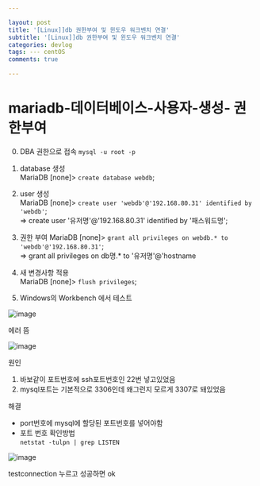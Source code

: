 ```yaml
---

layout: post
title: '[Linux]]db 권한부여 및 윈도우 워크벤치 연결'
subtitle: '[Linux]]db 권한부여 및 윈도우 워크벤치 연결'
categories: devlog
tags: --- centOS
comments: true

---
```


# mariadb-데이터베이스-사용자-생성- 권한부여

0. DBA 권한으로 접속
`mysql -u root -p`

1. database 생성  
MariaDB [none]> `create database webdb`;  

2. user 생성  
MariaDB [none]> `create user 'webdb'@'192.168.80.31' identified by 'webdb'`;    
=> create user '유저명'@'192.168.80.31' identified by '패스워드명';  

3. 권한 부여
MariaDB [none]> `grant all privileges on webdb.* to 'webdb'@'192.168.80.31'`;  
=> grant all privileges on db명.* to '유저명'@'hostname  

4. 새 변경사항 적용  
MariaDB [none]> `flush privileges`;  

5. Windows의 Workbench 에서 테스트 

![image](https://user-images.githubusercontent.com/60701130/155357161-5007593a-4c9d-43ca-b90b-367060d9ff58.png)


에러 뜸

![image](https://user-images.githubusercontent.com/60701130/155301084-b3f5fc9c-65d2-4108-a4a4-f7c6b740b7c3.png)

원인
1. 바보같이 포트번호에 ssh포트번호인 22번 넣고있었음
2. mysql포트는 기본적으로 3306인데 왜그런지 모르게 3307로 돼있었음

해결  
-  port번호에 mysql에 할당된 포트번호를 넣어야함   
- 포트 번호 확인방법  
    `netstat -tulpn | grep LISTEN`

![image](https://user-images.githubusercontent.com/60701130/155355045-c9ab75c2-5cff-4575-b098-fe5ec7dd8c65.png)

testconnection 누르고 성공하면 ok

